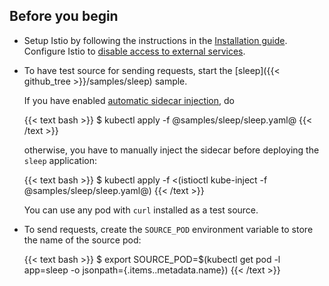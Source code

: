 ## Before you begin

*   Setup Istio by following the instructions in the [Installation guide](/docs/setup/).  Configure Istio to [disable access to external services](/docs/tasks/traffic-management/egress/#install-istio-with-access-to-all-external-services-diabled). 

*   To have test source for sending requests, start the [sleep]({{< github_tree >}}/samples/sleep) sample.

    If you have enabled
    [automatic sidecar injection](/docs/setup/kubernetes/additional-setup/sidecar-injection/#automatic-sidecar-injection), do

    {{< text bash >}}
    $ kubectl apply -f @samples/sleep/sleep.yaml@
    {{< /text >}}

    otherwise, you have to manually inject the sidecar before deploying the `sleep` application:

    {{< text bash >}}
    $ kubectl apply -f <(istioctl kube-inject -f @samples/sleep/sleep.yaml@)
    {{< /text >}}

    You can use any pod with `curl` installed as a test source.

*   To send requests, create the `SOURCE_POD` environment variable to store the name of the source
    pod:

    {{< text bash >}}
    $ export SOURCE_POD=$(kubectl get pod -l app=sleep -o jsonpath={.items..metadata.name})
    {{< /text >}}
